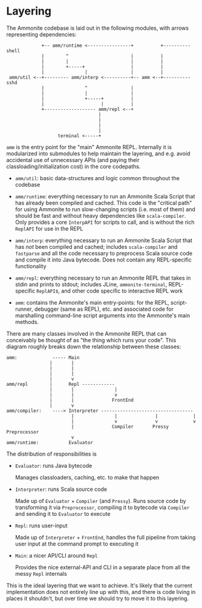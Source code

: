 Layering
========

The Ammonite codebase is laid out in the following modules, with arrows
representing dependencies:

```
             +-- amm/runtime <----------------+          +---------- shell
             |        ^                       |          |
             |        |                       |          |
             |        +-----+                 |          |
             |               |                |          |
 amm/util <--+--------- amm/interp <----------+-- amm <--+---------- sshd
             |               ^                |
             |               |                |
             |               +-----+          |
             |                     |          |
             +------------------- amm/repl <--+
                                  |
                                  |
                                  |
                                  |
                   terminal <-----+
```

`amm` is the entry point for the "main" Ammonite REPL. Internally it is
modularized into submodules to help maintain the layering, and e.g. avoid
accidental use of unnecessary APIs (and paying their classloading/initialization
cost) in the core codepaths.

- `amm/util`: basic data-structures and logic common throughout the codebase

- `amm/runtime`: everything necessary to run an Ammonite Scala Script that has
  already been compiled and cached. This code is the "critical path" for using
  Ammonite to run slow-changing scripts (i.e. most of them) and should be fast
  and without heavy dependencies like `scala-compiler`. Only provides a core
  `InterpAPI` for scripts to call, and is without the rich `ReplAPI` for use
  in the REPL

- `amm/interp`: everything necessary to run an Ammonite Scala Script that
  has *not* been compiled and cached; includes `scala-compiler` and `fastparse`
  and all the code necessary to preprocess Scala source code and compile it
  into Java bytecode. Does not contain any REPL-specific functionality

- `amm/repl`: everything necessary to run an Ammonite REPL that takes in stdin
  and prints to stdout; includes JLine, `ammonite-terminal`, REPL-specific
  `ReplAPI`s, and other code specific to interactive REPL work

- `amm`: contains the Ammonite's main entry-points: for the REPL,
  script-runner, debugger (same as REPL), etc. and associated code for
  marshalling command-line script arguments into the Ammonite's main methods.

There are many classes involved in the Ammonite REPL that can conceivably be
thought of as "the thing which runs your code". This diagram roughly breaks
down the relationship between these classes:

```
amm:             ----- Main
                |       |
                |       |
                |       |
                |       v
amm/repl        |      Repl ------------
                |       |               |
                |       |               v
                |       |              FrontEnd
                |       v
amm/compiler:    ----> Interpreter ----------------------------------
                        |               |              |             |
                        |               v              v             v
                        |              Compiler       Pressy        Preprocessor
                        v
amm/runtime:           Evaluator
```

The distribution of responsibilities is

- `Evaluator`: runs Java bytecode

  Manages classloaders, caching, etc. to make that happen

- `Interpreter`: runs Scala source code
  
  Made up of `Evaluator` + `Compiler` (and `Pressy`). Runs source code by 
  transforming it via `Preprocessor`, compiling it to bytecode via `Compiler` 
  and sending it to `Evaluator` to execute 
 
- `Repl`: runs user-input

  Made up of `Interpreter` + `FrontEnd`, handles the full pipeline from taking
  user input at the command prompt to executing it 

- `Main`: a nicer API/CLI around `Repl`

  Provides the nice external-API and CLI in a separate place from all the 
  messy `Repl` internals
  
  
This is the ideal layering that we want to achieve. It's likely that the 
current implementation does not entirely line up with this, and there is code
living in places it shouldn't, but over time we should try to move it to this
layering.